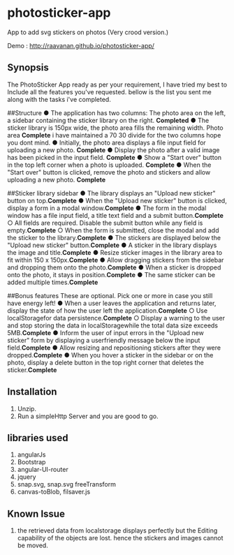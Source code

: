 # photosticker-app
App to add svg stickers on photos (Very crood version.) 

Demo : http://raavanan.github.io/photosticker-app/

## Synopsis

The PhotoSticker App ready as per your requirement, I have tried my best to Include all the features you've requested. bellow is the list you sent me
along with the tasks i've completed.

##Structure
● The application has two columns: The photo area on the left, a sidebar containing the
sticker library on the right. **Completed**
● The sticker library is 150px wide, the photo area fills the remaining width.
Photo area **Complete** i have maintained a 70 30 divide for the two columns hope you dont mind.
● Initially, the photo area displays a file input field for uploading a new photo. **Complete**
● Display the photo after a valid image has been picked in the input field. **Complete**
● Show a "Start over" button in the top left corner when a photo is uploaded. **Complete**
● When the "Start over" button is clicked, remove the photo and stickers and allow
uploading a new photo. **Complete**


##Sticker library sidebar
● The library displays an "Upload new sticker" button on top.**Complete**
● When the "Upload new sticker" button is clicked, display a form in a modal window.**Complete**
● The form in the modal window has a file input field, a title text field and a submit button.**Complete**
  ○ All fields are required. Disable the submit button while any field is empty.**Complete**
  ○ When the form is submitted, close the modal and add the sticker to the library.**Complete**
● The stickers are displayed below the "Upload new sticker" button.**Complete**
● A sticker in the library displays the image and title.**Complete**
● Resize sticker images in the library area to fit within 150 x 150px.**Complete**
● Allow dragging stickers from the sidebar and dropping them onto the photo.**Complete**
● When a sticker is dropped onto the photo, it stays in position.**Complete**
● The same sticker can be added multiple times.**Complete**


##Bonus features
These are optional. Pick one or more in case you still have energy left!
● When a user leaves the application and returns later, display the state of how the user
left the application.**Complete**
○ Use localStoragefor data persistence.**Complete**
○ Display a warning to the user and stop storing the data in localStoragewhile
the total data size exceeds 5MB.**Complete**
● Inform the user of input errors in the "Upload new sticker" form by displaying a
user­friendly message below the input field.**Complete**
● Allow resizing and repositioning stickers after they were dropped.**Complete**
● When you hover a sticker in the sidebar or on the photo, display a delete button in the
top right corner that deletes the sticker.**Complete**


## Installation

 1) Unzip.
 2) Run a simpleHttp Server and you are good to go.

## libraries used

  1) angularJs
  2) Bootstrap
  3) angular-UI-router
  4) jquery
  5) snap.svg, snap.svg freeTransform
  6) canvas-toBlob, filsaver.js

## Known Issue

  1) the retrieved data from localstorage displays perfectly but the Editing capability of the objects are lost.
      hence the stickers and images cannot be moved.



